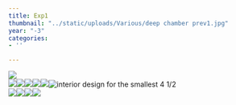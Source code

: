 ```yaml
---
title: Exp1
thumbnail: "../static/uploads/Various/deep chamber prev1.jpg"
year: "-3"
categories:
- ''

---
```

  
![](/uploads/ai-knives-034-web-res.png)  
![](/uploads/screenshot-2022-09-25-201305.png)![](/uploads/raytrace-sshot-021_01_03-002.png)![](/uploads/screenshot-2022-02-02-010000.png)![](/uploads/chirico-statue-cycle-shot1.png)![](/uploads/cirico-vitbb.png)![](/uploads/Various/apt_5_vert.jpg "interior design for the smallest 4 1/2")  
![](/uploads/screenshot-2022-03-09-112244.png)![](/uploads/moebius-crawler-for-bb-j-exploded.jpg)![](/uploads/moebius-crawler-for-bb-j-004.jpg)![](/uploads/statue-assmb2.jpg)